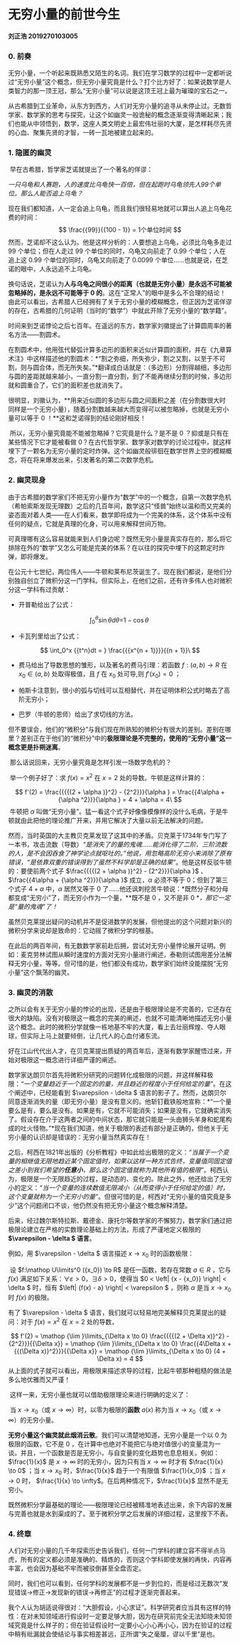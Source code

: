 # 无穷小量的前世今生

#### 刘正浩 2019270103005

### 0. 前奏

​		无穷小量，一个听起来既熟悉又陌生的名词。我们在学习数学的过程中一定都听说过“无穷小量”这个概念，但无穷小量究竟是什么？打个比方好了：如果说数学是人类智力的那一顶王冠，那么“无穷小量”可以说是这顶王冠上最为璀璨的宝石之一。

​		从古希腊到工业革命，从东方到西方，人们对无穷小量的追寻从未停止过。无数哲学家、数学家的思考与探究，让这个如幽灵一般诡秘的概念逐渐变得清晰起来；我们也能从中领悟到，数学，这座人类文明史上最宏伟壮丽的大厦，是怎样耗尽先贤的心血、聚集先贤的才智，一砖一瓦地被建立起来的。

### 1. 隐匿的幽灵

​		早在古希腊，哲学家芝诺就提出了一个著名的佯谬：

​		*一只乌龟和人赛跑，人的速度比乌龟快一百倍，但在起跑时乌龟领先人99个单位。那么人能否追上乌龟？*

​		现在我们都知道，人一定会追上乌龟，而且我们很轻易地就可以算出人追上乌龟花费的时间：
$$
\frac{{99}}{{100 - 1}} = 1个单位时间
$$
​		然而，芝诺却不这么认为。他是这样分析的：人要想追上乌龟，必须比乌龟多走过 $99$ 个单位；但在人走过 $99$ 个单位的同时，乌龟又向前走了 $0.99$ 个单位；人在追上这 $0.99$ 个单位的同时，乌龟又向前走了 $0.0099$ 个单位……也就是说，在芝诺的眼中，人永远追不上乌龟。

​		换句话说，芝诺认为**人与乌龟之间很小的距离（也就是无穷小量）是永远不可能被忽略掉的，是永远不可能等于 $0$ 的**。这在“正常人”的眼中是多么不合理的结论！由此可以看出，古希腊人已经拥有了关于无穷小量的模糊概念，但正因为芝诺佯谬的存在，古希腊的几何证明（当时的“数学”）中就此开除了无穷小量的“数学籍”。

​		时间来到芝诺悖论之后七百年。在遥远的东方，数学家刘徽提出了计算圆周率的著名方法——割圆术。

​		在割圆术中，他用弦代替弧计算多边形的面积来近似计算圆的面积，并在《九章算术注》中这样描述他的割圆术：*“割之弥细，所失弥少，割之又割，以至于不可割，则与圆合体，而无所失矣。”*翻译成白话就是：（多边形）分割得越细，多边形与圆的差距就越来越小，一直分割一直分割，到了不能再继续分割的时候，多边形就和圆重合了，它们的面积差也就消失了。

​		很明显，刘徽认为，**用来近似圆的多边形与圆之间面积之差（在分割数很大时同样是一个无穷小量），随着分割数越来越大而变得可以被忽略掉，也就是无穷小量可以等于 $0$ ！**这和芝诺得到的结论刚好相反！

​		所以，无穷小量究竟能不能被忽略掉？它究竟是什么？是不是 $0$ ？抑或是只有在某些情况下它才能被看做 $0$？在古代哲学家、数学家对数学的讨论过程中，就这样埋下了一颗名为无穷小量的定时炸弹。这个如幽灵般徘徊在数学世界上空的模糊概念，将在将来爆发出来，引发著名的第二次数学危机。

### 2. 幽灵现身

​		由于古希腊的数学家们不把无穷小量作为“数学”中的一个概念，自第一次数学危机（希帕索斯发现无理数）之后的几百年间，数学这只“怪兽”始终以温和而又完美的姿态面对着人类——在人们看来，数学即将成为一个完美的体系，这个体系中没有任何的疑点，它就是真理的化身，可以用来解释世间万物。

​		可真理哪有这么容易就能来到人们身边呢？既然无穷小量是真实存在的，那么将它排除在外的“数学”又怎么可能是完美的体系？在以往的探究中埋下的这颗定时炸弹，即将爆发。

​		在公元十七世纪，两位伟人——牛顿和莱布尼茨诞生了。现在我们都说，是他们分别独自创立了微积分这一门学科。但实际上，在他们之前，还有许多伟人也对微积分这一学科有过贡献：

+ 开普勒给出了公式：

$$
\int_0^\theta  {\sin \theta d\theta  = } 1 - \cos \theta \
$$

+ 卡瓦列里给出了公式：

$$
\int_0^x {{t^n}dt = } \frac{{{x^{n + 1}}}}{{n + 1}}\
$$

+ 费马给出了导数思想的雏形，以及著名的费马引理：若函数 $f:(a,b)\rightarrow R$ 在 $x_0∈(a,b)$ 处取得极值，且 $f$ 在 $x_0$ 处可导,则 $f'(x_0)=0$ ；

+ 帕斯卡注意到，很小的弧与切线可以互相替代，并在证明体积公式时略去了高阶无穷小；

+ 巴罗（牛顿的恩师）给出了求切线的方法。  

​		但不要误会，他们的“微积分”与我们现在所熟知的微积分有很大的差别。差别在哪里？差别正在于他们的“微积分”中的**极限理论是不完整的，使用的“无穷小量”这一概念更是扑朔迷离**。

​		那么话说回来，无穷小量究竟是怎样引发一场数学危机的？

​		举一个例子好了：求 $f(x)=x^2$  在 $x=2$ 处的导数。牛顿是这样计算的：

$$
f'(2) = \frac{{{{(2 + \alpha )}^2} - {2^2}}}{\alpha } = \frac{{4\alpha  + {\alpha ^2}}}{\alpha } = 4 + \alpha  = 4\
$$
​		牛顿把 $\alpha$ 叫做“无穷小量”。猛一看这个式子好像像模像样的没什么毛病，于是牛顿就由此把他的理论推广开来，并用它解决了大量以前无法解决的问题。

​		然而，当时英国的大主教贝克莱发现了这其中的矛盾。贝克莱于1734年专门写了一本书，攻击流数（导数）*“是消失了的量的鬼魂……能消化得了二阶、三阶流数的人，是不会因吞食了神学论点就呕吐的。”*他说，用忽略高阶无穷小来消除了原有错误，*“是依靠双重的错误得到了虽然不科学却是正确的结果”*。他是这样反驳牛顿的：要使前两个式子 $\frac{{{{(2 + \alpha )}^2} - {2^2}}}{\alpha }$ 、 $\frac{{4\alpha  + {\alpha ^2}}}{\alpha }$ 成立，$\alpha$ 必须不等于 $0$；但到了第三个式子 $4 + \alpha$ 中，$\alpha$ 居然又等于 $0$ 了……他还讽刺挖苦牛顿说：*既然分子和分母都变成“无穷小”了，而无穷小作为一个量，**既不是 $0$ ，又不是非 $0$ **，那它一定是“量的鬼魂”了！*

​		虽然贝克莱提出疑问的动机并不是促进数学的发展，但他提出的这个问题对新兴的微积分学来说却是致命的：它动摇了微积分学的根基。

​		在此后的两百年间，有无数数学家前赴后拥，尝试对无穷小量悖论展开证明。例如：麦克劳林试图从瞬时速度的方面对无穷小量进行阐述，泰勒则试图用差分法解释无穷小量，等等。但可惜的是，他们都没有成功，数学家们始终没能摆脱“无穷小量”这个飘荡的幽灵。

### 3. 幽灵的消散

​		之所以会有关于无穷小量的悖论的出现，还是由于极限理论是不完善的，它还存在很大的缺陷。没有对极限这一概念的完美的阐述，也就不可能清晰地描述无穷小量这个概念。此时的微积分学就像一栋地基不牢的大厦，看上去壮丽辉煌、夺人眼球，但实际上马上就要倾倒，让几代人的心血付诸东流。

​		好在江山代代出人才，在贝克莱提出质疑的两百年后，逐渐有数学家醒悟过来，开始对极限这一概念进行详细严谨的阐述。

​		数学家达朗贝尔首先将微积分研究的问题转化成极限的问题，并这样解释极限：*“一个变量趋近于一个固定的的量，并且趋近的程度小于任何给定的量”*。在这个阐述中，已经能看到 $\varepsilon  - \delta $ 语言的影子了。然而，达朗贝尔同意逐渐消失的量（即无穷小量）是没有意义的。他斩钉截铁般地宣称：*“一个量要么是有，要么是没有。如果是有，它就不可能消失；如果是没有，它就确实消失了。假设存在介于这两者之间的中间状态，那它就只能是一头由狮头羊身和蛇尾构成的吐火怪物。”*现在我们知道，他关于极限的表述有部分是正确的，但他关于无穷小量的认识却是错误的：无穷小量当然真实存在！

​		之后，柯西在1821年出版的《分析教程》中如此给出极限的定义：*“当属于一个变量的相继值无限地趋近某个固定值时，如果以这样一种方式告终，变量值同固定值之差小到我们希望的**任意小**，那么这个固定值就称为其他所有值的极限”*。柯西认为，极限是一个无限趋近的过程，是动态的、变化的。除此之外，他还给出了无穷小的定义：*“当一个变量的连续数值无限减小（从而变得小于任何给定的值）时，这个变量就称为一个无穷小的量”*。但很可惜的是，柯西对“无穷小量的值究竟是多少”这个问题闭口不谈，他仍然没有把无穷小量这个概念解释清楚。

​		后来，经过魏尔斯特拉斯、戴德金、康托尔等数学家的不懈努力，数学家们通过把极限论建立在严格的实数理论基础上的方法，形成了严谨地定义极限的 **$\varepsilon  - \delta $ 语言**。

例如，用 $\varepsilon  - \delta $ 语言描述 $x \to x_0$ 时的函数极限：

​		设 $f:\mathop U\limits^0 ({x_0}) \to R$ 是任一函数，若存在常数 $a \in R$ ，它与 $f(x)$ 满足如下关系：$\forall \varepsilon  > 0$，$\exists \delta  > 0$，使得当 $0 < \left| {x - {x_0}} \right| < \delta $ 时，恒有 $\left| {f(x) - a} \right| < \varepsilon $ ，则称 $\alpha$ 是当 $x \to x_0$ 时 $f(x)$ 的极限。

  有了 $\varepsilon  - \delta $ 语言，我们就可以轻易地完美解释贝克莱提出的疑问：对于 $f(x)=x^2$  在 $x=2$ 处的导数，

$$
f'(2) = \mathop {\lim }\limits_{\Delta x \to 0} \frac{{{{(2 + \Delta x)}^2} - {2^2}}}{{\Delta x}} = \mathop {\lim }\limits_{\Delta x \to 0} \frac{{4\Delta x + {{(\Delta x)}^2}}}{{\Delta x}} = \mathop {\lim }\limits_{\Delta x \to 0} (4 + \Delta x) = 4
$$
​		从上面的式子就可以看出，用极限来描述求导的过程，比起牛顿那种粗糙的做法是多么地优雅而又严谨！

​		这样一来，无穷小量也就可以借助极限理论来进行明确的定义了：

​		当 $x \to x_0$（或 $x \to \infty$）时，以零为极限的**函数** $a(x)$ 称为当 $x \to x_0$（或 $x \to \infty$）的无穷小量。

​		**无穷小量这个幽灵就此烟消云散**。我们可以清楚地知道，无穷小量是一个以 $0$ 为极限的函数，它不是 $0$ ，在计算中也绝对不能把它与绝对值很小的变量混为一谈。并且，一个函数是否是无穷小，与自变量的变化趋势也息息相关。例如：$\frac{1}{x}$ 是 $x \to \infty$ 时的无穷小，因为只有当 $x \to \infty$ 时才有 $\frac{1}{x} \to 0$ ；当 $x \to x_0$ 时，$\frac{1}{x}$ 趋于一个有限值 $\frac{1}{x_0}$ ；当 $x \to 0$ 时， $\frac{1}{x} \to \infty$。在后两种情况下，$\frac{1}{x}$ 显然不是无穷小。

​		既然微积分学最基础的理论——极限理论已经被精准地表述出来，余下内容的发展与完善也就是水到渠成的了。至于微积分学之后发展的详细过程，这里按下不表。

### 4. 终章

​		人们对无穷小量的几千年探索历史告诉我们，任何一门学科的建立容不得半点马虎，所有的定义都必须是准确的、精炼的，否则这个学科即使发展的再快，内容再丰富，也会因为基础不牢而被驳倒甚至全盘否定。

​		同时，我们也可以看到，任何学科的发展都不是一步到位的，而是经过无数次“发现错误→修正→发现新的错误→再修正”的过程才逐渐完善起来。

​		我个人认为胡适说得很对：“大胆假设，小心求证”。科学研究者应当具有这样的特性：在对未知领域进行假设时一定要足够大胆，因为在研究前完全无法知晓未知领域究竟是什么样子的；但在验证假设时一定要小心小心再小心，因为在验证的过程中稍有纰漏就会使结论与事实相差甚远，正所谓“失之毫厘，谬以千里”是也。